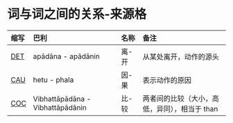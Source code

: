 # 词与词之间的关系-来源格

| 缩写 |巴利| 名称 | 备注 |
| :--- | :--- | :-------- | :--- |
|[DET](abl-det.md "Detachment Relation")|apādāna - apādānin|离-开| 从某处离开，动作的源头 |
|[CAU](abl-cau.md "Causality Relation")|hetu - phala|因-果| 表示动作的原因 |
|[COC](abl-coc.md "Contrastive Comparison Relation")|Vibhattāpādāna - Vibhattāpādānin|比-较| 两者间的比较（大小，高低，异同），相当于 than |